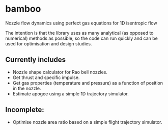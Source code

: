 # bamboo
Nozzle flow dynamics using perfect gas equations for 1D isentropic flow  

The intention is that the library uses as many analytical (as opposed to numerical) methods as possible, so the code can run quickly and can be used for optimisation and design studies.

## Currently includes
- Nozzle shape calculator for Rao bell nozzles.
- Get thrust and specific impulse.
- Get gas properties (temperature and pressure) as a function of position in the nozzle.
- Estimate apogee using a simple 1D trajectory simulator.

## Incomplete:
- Optimise nozzle area ratio based on a simple flight trajectory simulator.
